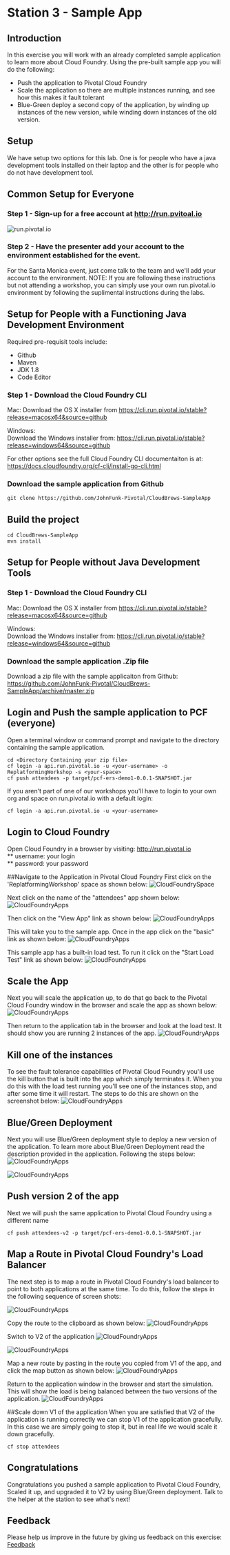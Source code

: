 # Station 3 - Sample App

## Introduction
In this exercise you will work with an already completed sample application to learn more about Cloud Foundry.   Using the pre-built sample app you will do the following:  
 * Push the application to Pivotal Cloud Foundry
 * Scale the application so there are multiple instances running, and see how this makes it fault tolerant
 * Blue-Green deploy a second copy of the application, by winding up instances of the new version, while winding down instances of the old version.

## Setup
We have setup two options for this lab.  One is for people who have a java development tools installed on their laptop and the other is for people who do not have development tool.

## Common Setup for Everyone
### Step 1 - Sign-up for a free account at http://run.pvitoal.io 
   ![run.pivotal.io](https://github.com/JohnFunk-Pivotal/CloudBrews-SampleApp/blob/master/PWSMainPage.png "run.pivotal.io")

### Step 2 - Have the presenter add your account to the environment established for the event.
  For the Santa Monica event, just come talk to the team and we'll add your account to the environment.
  NOTE: If you are following these instructions but not attending a workshop, you can simply use your own run.pivotal.io environment by following the suplimental instructions during the labs.
  
## Setup for People with a Functioning Java Development Environment
Required pre-requisit tools include:
   * Github
   * Maven
   * JDK 1.8
   * Code Editor

### Step 1 - Download the Cloud Foundry CLI
Mac: 
  Download the OS X installer from
   https://cli.run.pivotal.io/stable?release=macosx64&source=github

Windows:  
  Download the Windows installer from:
   https://cli.run.pivotal.io/stable?release=windows64&source=github

For other options see the full Cloud Foundry CLI documentaiton is at:  https://docs.cloudfoundry.org/cf-cli/install-go-cli.html

### Download the sample application from Github
```
git clone https://github.com/JohnFunk-Pivotal/CloudBrews-SampleApp
```

## Build the project
```
cd CloudBrews-SampleApp
mvn install
```
## Setup for People without Java Development Tools

### Step 1 - Download the Cloud Foundry CLI
Mac: 
  Download the OS X installer from
   https://cli.run.pivotal.io/stable?release=macosx64&source=github

Windows:  
  Download the Windows installer from:
   https://cli.run.pivotal.io/stable?release=windows64&source=github

### Download the sample application .Zip file
  Download a zip file with the sample applicaiton from Github:
    https://github.com/JohnFunk-Pivotal/CloudBrews-SampleApp/archive/master.zip

## Login and Push the sample application to PCF (everyone)
Open a terminal window or command prompt and navigate to the directory containing the sample application.
```
cd <Directory Containing your zip file>
cf login -a api.run.pivotal.io -u <your-username> -o ReplatformingWorkshop -s <your-space>
cf push attendees -p target/pcf-ers-demo1-0.0.1-SNAPSHOT.jar
```
If you aren't part of one of our workshops you'll have to login to your own org and space on run.pivotal.io with a default login:
```
cf login -a api.run.pivotal.io -u <your-username>

```

## Login to Cloud Foundry
Open Cloud Foundry in a browser by visiting:  http://run.pivotal.io  
** username: your login  
** password: your password  

##Navigate to the Application in Pivotal Cloud Foundry
First click on the 'ReplatformingWorkshop' space as shown below:
![CloudFoundrySpace](https://github.com/JohnFunk-Pivotal/CloudBrews-SampleApp/blob/master/CloudFoundrySpace.png "Space view on PCF")  

Next click on the name of the "attendees" app shown below:
![CloudFoundryApps](https://github.com/JohnFunk-Pivotal/CloudBrews-SampleApp/blob/master/CloudFoundryApps.png "Apps view on PCF")

Then click on the "View App" link as shown below:
![CloudFoundryApps](https://github.com/JohnFunk-Pivotal/CloudBrews-SampleApp/blob/master/CloudFoundryViewApp.png "Apps view on PCF")

This will take you to the sample app.  Once in the app click on the "basic" link as shown below:
![CloudFoundryApps](https://github.com/JohnFunk-Pivotal/CloudBrews-SampleApp/blob/master/SampleAppScreen1.png "Run the basic app")

This sample app has a built-in load test.  To run it click on the "Start Load Test" link as shown below:
![CloudFoundryApps](https://github.com/JohnFunk-Pivotal/CloudBrews-SampleApp/blob/master/SampleAppScreen2.png "Start the load test")

## Scale the App
Next you will scale the application up, to do that go back to the Pivotal Cloud Foundry window in the browser and scale the app as shown below:
![CloudFoundryApps](https://github.com/JohnFunk-Pivotal/CloudBrews-SampleApp/blob/master/SampleAppScreen3.png "Scale the App on PCF")

Then return to the application tab in the browser and look at the load test.  It should show you are running 2 instances of the app.
![CloudFoundryApps](https://github.com/JohnFunk-Pivotal/CloudBrews-SampleApp/blob/master/SampleAppScreen4.png "Scale the App on PCF")


## Kill one of the instances
To see the fault tolerance capabilities of Pivotal Cloud Foundry you'll use the kill button that is built into the app which simply terminates it.   When you do this with the load test running you'll see one of the instances stop, and after some time it will restart.  The steps to do this are shown on the screenshot below:
![CloudFoundryApps](https://github.com/JohnFunk-Pivotal/CloudBrews-SampleApp/blob/master/SampleAppKill.png "Scale the App on PCF")


## Blue/Green Deployment
Next you will use Blue/Green deployment style to deploy a new version of the application.  To learn more about Blue/Green Deployment read the description provided in the application. Following the steps below:
![CloudFoundryApps](https://github.com/JohnFunk-Pivotal/CloudBrews-SampleApp/blob/master/SampleAppBlueGreen1.png "Switch to blue/green page")

![CloudFoundryApps](https://github.com/JohnFunk-Pivotal/CloudBrews-SampleApp/blob/master/SampleAppBlueGreen2.png "Read about Blue/Green Deployment")

## Push version 2 of the app
Next we will push the same application to Pivotal Cloud Foundry using a different name
```
cf push attendees-v2 -p target/pcf-ers-demo1-0.0.1-SNAPSHOT.jar
```
## Map a Route in Pivotal Cloud Foundry's Load Balancer
The next step is to map a route in Pivotal Cloud Foundry's load balancer to point to both applications at the same time.  To do this, follow the steps in the following sequence of screen shots:

![CloudFoundryApps](https://github.com/JohnFunk-Pivotal/CloudBrews-SampleApp/blob/master/SampleAppMapRoute1.png "Get the V1's route")

Copy the route to the clipboard as shown below:
![CloudFoundryApps](https://github.com/JohnFunk-Pivotal/CloudBrews-SampleApp/blob/master/SampleAppMapRoute2.png "Get the V1's route")

Switch to V2 of the application
![CloudFoundryApps](https://github.com/JohnFunk-Pivotal/CloudBrews-SampleApp/blob/master/SampleAppMapRoute3.png "Get the V1's route")

![CloudFoundryApps](https://github.com/JohnFunk-Pivotal/CloudBrews-SampleApp/blob/master/SampleAppMapRoute4.png "Get the V1's route")

Map a new route by pasting in the route you copied from V1 of the app, and click the map button as shown below:
![CloudFoundryApps](https://github.com/JohnFunk-Pivotal/CloudBrews-SampleApp/blob/master/SampleAppMapRoute5.png "Get the V1's route")

Return to the application window in the browser and start the simulation.  This will show the load is being balanced between the two versions of the application.
![CloudFoundryApps](https://github.com/JohnFunk-Pivotal/CloudBrews-SampleApp/blob/master/SampleAppMapRoute6.png "Get the V1's route")

##Scale down V1 of the application
When you are satisfied that V2 of the application is running correctly we can stop V1 of the application gracefully.   In this case we are simply going to stop it, but in real life we would scale it down gracefully.
```
cf stop attendees
```  

## Congratulations
Congratulations you pushed a sample application to Pivotal Cloud Foundry, Scaled it up, and upgraded it to V2 by using Blue/Green deployment.  Talk to the helper at the station to see what's next!

## Feedback
Please help us improve in the future by giving us feedback on this exercise: [Feedback](http://pivotal.DSUW.sgizmo.com/s3/?station=3)
